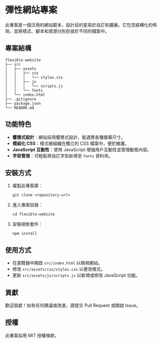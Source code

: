 # 彈性網站專案

此專案是一個泛用的網站範本，設計目的是易於自訂和擴展。它包含結構化的佈局，並將樣式、腳本和資源分別存放於不同的檔案中。

## 專案結構

```
flexible-website
├── src
│   ├── assets
│   │   ├── css
│   │   │   └── styles.css
│   │   ├── js
│   │   │   └── scripts.js
│   │   └── fonts
│   └── index.html
├── .gitignore
├── package.json
└── README.md
```

## 功能特色

- **響應式設計**：網站採用響應式設計，能適應各種螢幕尺寸。
- **模組化 CSS**：樣式被組織在獨立的 CSS 檔案中，便於維護。
- **JavaScript 互動性**：使用 JavaScript 增強用戶互動性並管理動態內容。
- **字型管理**：可輕鬆將自訂字型新增至 `fonts` 資料夾。

## 安裝方式

1. 複製此專案庫：
   ```
   git clone <repository-url>
   ```
2. 進入專案目錄：
   ```
   cd flexible-website
   ```
3. 安裝相依套件：
   ```
   npm install
   ```

## 使用方式

- 在瀏覽器中開啟 `src/index.html` 以檢視網站。
- 修改 `src/assets/css/styles.css` 以更改樣式。
- 更新 `src/assets/js/scripts.js` 以新增或修改 JavaScript 功能。

## 貢獻

歡迎貢獻！如有任何建議或改進，請提交 Pull Request 或開啟 Issue。

## 授權

此專案採用 MIT 授權條款。